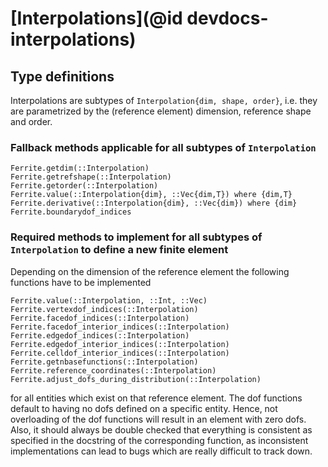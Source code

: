 # [Interpolations](@id devdocs-interpolations)

## Type definitions

Interpolations are subtypes of `Interpolation{dim, shape, order}`, i.e. they are
parametrized by the (reference element) dimension, reference shape and order.

### Fallback methods applicable for all subtypes of `Interpolation`

```@docs
Ferrite.getdim(::Interpolation)
Ferrite.getrefshape(::Interpolation)
Ferrite.getorder(::Interpolation)
Ferrite.value(::Interpolation{dim}, ::Vec{dim,T}) where {dim,T}
Ferrite.derivative(::Interpolation{dim}, ::Vec{dim}) where {dim}
Ferrite.boundarydof_indices
```

### Required methods to implement for all subtypes of `Interpolation` to define a new finite element

Depending on the dimension of the reference element the following functions have to be implemented

```@docs
Ferrite.value(::Interpolation, ::Int, ::Vec)
Ferrite.vertexdof_indices(::Interpolation)
Ferrite.facedof_indices(::Interpolation)
Ferrite.facedof_interior_indices(::Interpolation)
Ferrite.edgedof_indices(::Interpolation)
Ferrite.edgedof_interior_indices(::Interpolation)
Ferrite.celldof_interior_indices(::Interpolation)
Ferrite.getnbasefunctions(::Interpolation)
Ferrite.reference_coordinates(::Interpolation)
Ferrite.adjust_dofs_during_distribution(::Interpolation)
```

for all entities which exist on that reference element. The dof functions default to having no
dofs defined on a specific entity. Hence, not overloading of the dof functions will result in an 
element with zero dofs. Also, it should always be double checked that everything is consistent as 
specified in the docstring of the corresponding function, as inconsistent implementations can
lead to bugs which are really difficult to track down.

